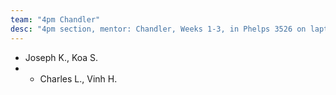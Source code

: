 ```yaml
---
team: "4pm Chandler"
desc: "4pm section, mentor: Chandler, Weeks 1-3, in Phelps 3526 on laptops"
---
```


* Joseph K., Koa S. 
* * Charles L., Vinh H.
